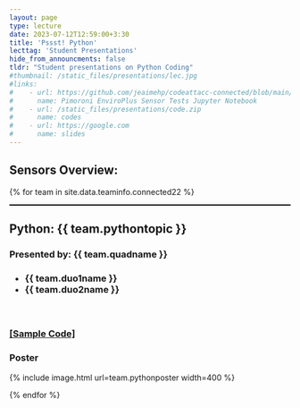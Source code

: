 ```yaml
---
layout: page
type: lecture
date: 2023-07-12T12:59:00+3:30
title: 'Pssst! Python'
lecttag: 'Student Presentations'
hide_from_announcments: false
tldr: "Student presentations on Python Coding"
#thumbnail: /static_files/presentations/lec.jpg
#links: 
#    - url: https://github.com/jeaimehp/codeattacc-connected/blob/main/Notebook/EnviroPlus-test-example.ipynb
#      name: Pimoroni EnviroPlus Sensor Tests Jupyter Notebook
#    - url: /static_files/presentations/code.zip
#      name: codes
#    - url: https://google.com
#      name: slides
---
```

## Sensors Overview:
{% for team in site.data.teaminfo.connected22 %}
<div style="border-top: 2px solid black;">
<h2>Python: {{ team.pythontopic }}</h2>
<h3>Presented by: {{ team.quadname }}<h3>
<ul style="font-weight: bold;">
  <li> {{ team.duo1name }} </li>
  <li> {{ team.duo2name }} </li>
</ul>
<br>
<h3><a href="https://github.com/jeaimehp/codeattacc-connected/blob/main{{ team.pythoncodeexample }}">[Sample Code]</a>
<h3>Poster</h3>
{% include image.html url=team.pythonposter width=400 %}



{% endfor %}




